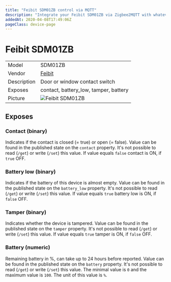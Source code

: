 ```yaml
---
title: "Feibit SDM01ZB control via MQTT"
description: "Integrate your Feibit SDM01ZB via Zigbee2MQTT with whatever smart home infrastructure you are using without the vendor's bridge or gateway."
addedAt: 2020-04-08T17:49:06Z
pageClass: device-page
---
```


<!-- !!!! -->
<!-- ATTENTION: This file is auto-generated through docgen! -->
<!-- You can only edit the "Notes"-Section between the two comment lines "Notes BEGIN" and "Notes END". -->
<!-- Do not use h1 or h2 heading within "## Notes"-Section. -->
<!-- !!!! -->

# Feibit SDM01ZB

|     |     |
|-----|-----|
| Model | SDM01ZB  |
| Vendor  | [Feibit](/supported-devices/#v=Feibit)  |
| Description | Door or window contact switch |
| Exposes | contact, battery_low, tamper, battery |
| Picture | ![Feibit SDM01ZB](https://www.zigbee2mqtt.io/images/devices/SDM01ZB.png) |


<!-- Notes BEGIN: You can edit here. Add "## Notes" headline if not already present. -->


<!-- Notes END: Do not edit below this line -->




## Exposes

### Contact (binary)
Indicates if the contact is closed (= true) or open (= false).
Value can be found in the published state on the `contact` property.
It's not possible to read (`/get`) or write (`/set`) this value.
If value equals `false` contact is ON, if `true` OFF.

### Battery low (binary)
Indicates if the battery of this device is almost empty.
Value can be found in the published state on the `battery_low` property.
It's not possible to read (`/get`) or write (`/set`) this value.
If value equals `true` battery low is ON, if `false` OFF.

### Tamper (binary)
Indicates whether the device is tampered.
Value can be found in the published state on the `tamper` property.
It's not possible to read (`/get`) or write (`/set`) this value.
If value equals `true` tamper is ON, if `false` OFF.

### Battery (numeric)
Remaining battery in %, can take up to 24 hours before reported.
Value can be found in the published state on the `battery` property.
It's not possible to read (`/get`) or write (`/set`) this value.
The minimal value is `0` and the maximum value is `100`.
The unit of this value is `%`.

